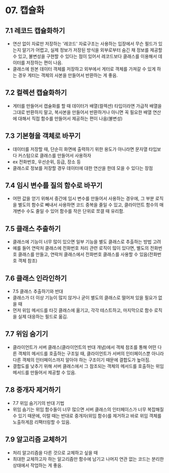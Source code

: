 # 07. 캡슐화

## 7.1 레코드 캡슐화하기

- 연산 없이 자료만 저장하는 '레코드' 자료구조는 사용하는 입장에서 무슨 필드가 있는지
  알기가 어렵고, 실제 정보가 저장된 방식을 외부로부터 숨긴 채 정보를 제공할 수 있고,
  불변성을 구현할 수 있다는 점이 있어서 레코드보다 클래스를 이용해서 데이터를 저장하는
  편이 나음.
- 클래스에 원본 데이터 객체를 저장하고 외부에서 게터로 객체를 가져갈 수 있게 하는 경우
  게터는 객체의 사본을 만들어서 반환하는 게 좋음.

## 7.2 컬렉션 캡슐화하기

- 게터를 만들어서 캡슐화를 할 때 데이터가 배열(컬렉션) 타입이라면 가급적
  배열을 그대로 반환하지 말고, 복사본을 만들어서 반환하거나
  아니면 꼭 필요한 배열 연산에 대해서 직접 함수를 만들어서 제공하는 편이 나음(불변성)

## 7.3 기본형을 객체로 바꾸기

- 데이터를 저장할 때, 단순히 화면에 출력하기 위한 용도가 아니라면
  문자열 타입보다 커스텀으로 클래스를 만들어서 사용하자
- ex 전화번호, 우선순위, 등급, 장소 등
- 클래스로 정보를 저장할 경우 데이터에 대한 연산을 한데 모을 수 있다는 장점

## 7.4 임시 변수를 질의 함수로 바꾸기

- 어떤 값을 얻기 위해서 중간에 임시 변수를 만들어서 사용하는 경우에,
  그 부분 로직을 별도의 함수로 빼내서 사용하면 코드 중복을 줄일 수 있고,
  클라이언트 함수의 매개변수 수도 줄일 수 있어 함수를 작은 단위로 쪼갤 때 유리함.

## 7.5 클래스 추출하기

- 클래스에 기능이 너무 많이 있으면 일부 기능을 별도 클래스로 추출하는 방법 고려
- 예를 들어 연락처 클래스에 전화번호 처리 관련 로직이 많이 있다면, 별도의 전화번호
  클래스를 만들고, 연락처 클래스에서 전화번호 클래스를 사용할 수 있음(전화번호 객체 참조)

## 7.6 클래스 인라인하기

- 7.5 클래스 추출하기와 반대
- 클래스가 더 이상 기능이 많지 않거나 굳이 별도의 클래스로 떨어져 있을 필요가 없을 때
- 먼저 위임 메서드를 타깃 클래스에 옮기고, 각각 테스트하고, 마지막으로 함수 로직을 실제 대응하는 필드로 옮김.

## 7.7 위임 숨기기

- 클라이언트가 서버 클래스(클라이언트의 반대 개념)에서 객체 참조를 통해 어떤 다른 객체의 메서드를 호출하는 구조일 때, 클라이언트가 서버의 인터페이스뿐 아니라 다른 객체의 인터페이스까지 알아야 하는 구조이기 때문에 결합도가 높아짐.
- 결합도를 낮추기 위해 서버 클래스에서 그 참조되는 객체의 메서드를 호출하는 위임 메서드를 만들어서 제공할 수 있음.

## 7.8 중개자 제거하기

- 7.7 위임 숨기기의 반대 기법
- 위임 숨기는 위임 함수들이 너무 많으면 서버 클래스의 인터페이스가 너무 복잡해질 수 있기 때문에, 이럴 때는 반대로 중개자(위임 함수)를 제거하고 바로 위임 객체를 노출하게끔 리팩터링할 수 있음.

## 7.9 알고리즘 교체하기

- 처리 알고리즘을 다른 것으로 교체하고 싶을 때
- 최대한 교체하고자 하는 알고리즘만 함수에 남기고 나머지 연관 없는 코드는 분리한 상태에서 작업하는 게 좋음.
